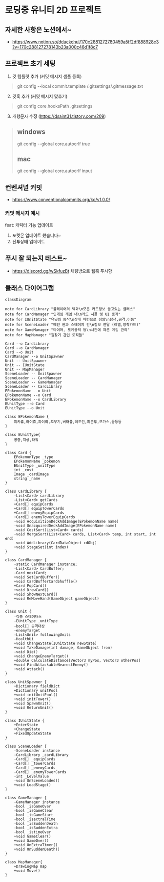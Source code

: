 # 로딩중 유니티 2D 프로젝트

## 자세한 사항은 노션에서~
* https://www.notion.so/dduckchul/170c2881272780459a5ff2df888928c3?v=170c288127278143b23a000c46d1f8c7

## 프로젝트 초기 세팅
1. 깃 템플릿 추가 (커밋 메시지 샘플 등록)
> git config --local commit.template /.gitsettings/.gitmessage.txt
2. 깃훅 추가 (커밋 메시지 맞추기)
> git config core.hooksPath .gitsettings
3. 개행문자 수정 (https://dsaint31.tistory.com/209)
> ## windows
> git config --global core.autocrlf true
> ## mac
> git config --global core.autocrlf input

## 컨벤셔널 커밋
- https://www.conventionalcommits.org/ko/v1.0.0/

### 커밋 메시지 예시
feat: 캐릭터 기능 업데이트

1. 포켓몬 업데이트 했습니다~
2. 전투상태 업데이트


## 푸시 잘 되는지 테스트~
* https://discord.gg/wSkfuzBt 채팅방으로 웹훅 푸시함

## 클래스 다이어그램
```mermaid
classDiagram

note for CardLibrary "플레이어의 덱과\n모든 카드정보 들고있는 클래스"
note for CardManager "인게임 게임 내\n카드 셔플 및 UI 동작"
note for IUnitState "유닛의 동작\n상태 패턴으로 정의\n탐색,공격,이동"
note for SceneLoader "메인 씬과 스테이지 간\n정보 전달 (레벨,장착카드)"
note for GameManager "타이머, 포케블럭 등\n시간에 따른 게임 관리"
note for MapManager "길찾기 관련 로직들"

Card --o CardLibrary
Card --o CardManager
Card --o Unit
CardManager --o UnitSpawner
Unit -- UnitSpawner
Unit -- IUnitState
Unit -- MapManager
SceneLoader -- UnitSpawner
SceneLoader -- CardManager
SceneLoader -- GameManager
SceneLoader -- CardLibrary
EPokemonName --o Unit
EPokemonName --o Card
EPokemonName --o CardLibrary
EUnitType --o Card
EUnitType --o Unit

class EPokemonName {
    피카츄,라이츄,파이리,꼬부기,버터플,야도란,피존투,또가스,등등등
}

class EUnitType{
    공중,지상,타워
}

class Card {
    EPokemonType _type
    EPokemonName _pokemon
    EUnitType _unitType
    int _cost
    Image _cardImage
    string _name
}

class CardLibrary {
    -List<Card> cardLibrary
    -List<Card> getCards
    +Card[] equipCards
    +Card[] equipTowerCards
    +Card[] enemyEquipCards
    +Card[] enemyTowerEquipCards
    -void AcquisitionDeckAddImage(EPokemonName name)
    -void UnacquiredDeckAddImage(EPokemonName name)
    -void CostSort(List<Card> cards)
    -void MergeSort(List<Card> cards, List<Card> temp, int start, int end)
    -void AddLibrary(CardDataObject cdObj)
    +void StageSet(int index)
}

class CardManager {
    -static CardManager instance;
    -List<Card> CardBuffer;
    -Card nextCard;
    +void SetCardBuffer()
    +void CardBufferCardShuffle()
    +Card PopCard()
    +void DrawCard()
    +void ShowNextCard()
    +void ReMoveHand(GameObject gameObject)
}

class Unit {
    -각종 스테이터스
    -EUnitType _unitType
    -bool[] 공격대상
    -enemyTarget
    -List<Unit> followingUnits
    -HealthUi
    +void ChangeState(IUnitState newState)
    +void TakeDamage(int damage, GameObject from)
    -void Die()
    +void ChangeEnemyTarget()
    +double CalculateDistance(Vector3 myPos, Vector3 otherPos)
    +void FindAttackableNearestEnemy()
    +void Attack()
}

class UnitSpawner {
    +Dictionary fieldDict
    +Dictionary unitPool
    +void initUnitPool()
    +void initTower()
    +void SpawnUnit()
    +void ReturnUnit()
}

class IUnitState {
    +EnterState
    +ChangeState
    +FixedUpdateState
}

class SceneLoader {
    -SceneLoader instance
    -CardLibrary _cardLibrary
    -Card[] _equipCards
    -Card[] _towerCards
    -Card[] _enemyCards
    -Card[] _enemyTowerCards
    -int _LevelValue
    -void OnSceneLoaded()
    +void LoadStage()
}

class GameManager {
    -GameManager instance
    -bool _isGameOver
    -bool _isGameClear
    -bool _isGameStart
    -bool _isextralTime
    -bool _isSuddenDeath
    -bool _isSuddenExtra
    -bool _istimeOver
    +void GameClear()
    +void GameOver()
    +void OnExtraTimer()
    +void OnSuddenDeath()
}

class MapManager{
    +DrawingMap map
    +void Move()
}
```
